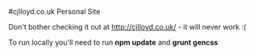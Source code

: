 #cjlloyd.co.uk
Personal Site

Don't bother checking it out at http://cjlloyd.co.uk/ - it will never work :(

To run locally you'll need to run **npm update** and **grunt gencss**
